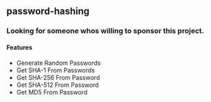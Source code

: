 ## password-hashing
### Looking for someone whos willing to sponsor this project.


#### Features
- Generate Random Passwords
- Get SHA-1 From Passwords
- Get SHA-256 From Password
- Get SHA-512 From Password
- Get MD5 From Password
